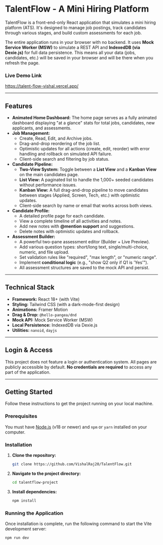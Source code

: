 # TalentFlow - A Mini Hiring Platform

TalentFlow is a front-end-only React application that simulates a mini hiring platform (ATS). It's designed to manage job postings, track candidates through various stages, and build custom assessments for each job.

The entire application runs in your browser with no backend. It uses **Mock Service Worker (MSW)** to simulate a REST API and **IndexedDB (via Dexie.js)** for full data persistence. This means all your data (jobs, candidates, etc.) will be saved in your browser and will be there when you refresh the page.

### Live Demo Link

https://talent-flow-vishal.vercel.app/

---

## Features

* **Animated Home Dashboard:** The home page serves as a fully animated dashboard displaying "at a glance" stats for total jobs, candidates, new applicants, and assessments.
* **Job Management:**
    * Create, Read, Edit, and Archive jobs.
    * Drag-and-drop reordering of the job list.
    * Optimistic updates for all actions (create, edit, reorder) with error handling and rollback on simulated API failure.
    * Client-side search and filtering by job status.
* **Candidate Pipeline:**
    * **Two-View System:** Toggle between a **List View** and a **Kanban View** on the main candidates page.
    * **List View:** A paginated list to handle the 1,000+ seeded candidates without performance issues.
    * **Kanban View:** A full drag-and-drop pipeline to move candidates between stages (Applied, Screen, Tech, etc.) with optimistic updates.
    * Client-side search by name or email that works across both views.
* **Candidate Profile:**
    * A detailed profile page for each candidate.
    * View a complete timeline of all activities and notes.
    * Add new notes with **@mention support** and suggestions.
    * Delete notes with optimistic updates and rollback.
* **Assessment Builder:**
    * A powerful two-pane assessment editor (Builder + Live Preview).
    * Add various question types: short/long text, single/multi-choice, numeric, and file upload.
    * Set validation rules like "required", "max length", or "numeric range".
    * Implement **conditional logic** (e.g., "show Q2 only if Q1 is 'Yes'").
    * All assessment structures are saved to the mock API and persist.

---

## Technical Stack

* **Framework:** React 18+ (with Vite)
* **Styling:** Tailwind CSS (with a dark-mode-first design)
* **Animations:** Framer Motion
* **Drag & Drop:** `@hello-pangea/dnd`
* **Mock API:** Mock Service Worker (MSW)
* **Local Persistence:** IndexedDB via Dexie.js
* **Utilities:** `nanoid`, `dayjs`

---

## Login & Access

This project does not feature a login or authentication system. All pages are publicly accessible by default. **No credentials are required** to access any part of the application.

---

## Getting Started

Follow these instructions to get the project running on your local machine.

### Prerequisites

You must have [Node.js](https://nodejs.org/) (v18 or newer) and `npm` or `yarn` installed on your computer.

### Installation

1.  **Clone the repository:**
    ```sh
    git clone https://github.com/VishalRaj20/TalentFlow.git
    ```
2.  **Navigate to the project directory:**
    ```sh
    cd talentflow-project
    ```
3.  **Install dependencies:**
    ```sh
    npm install
    ```

### Running the Application

Once installation is complete, run the following command to start the Vite development server:

```sh
npm run dev

